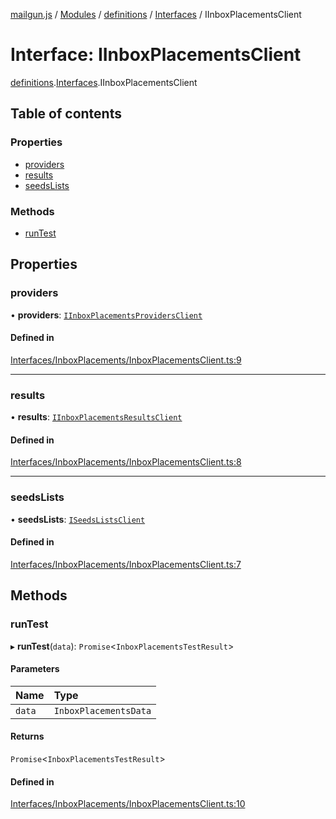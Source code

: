 [mailgun.js](../README.md) / [Modules](../modules.md) / [definitions](../modules/definitions.md) / [Interfaces](../modules/definitions.Interfaces.md) / IInboxPlacementsClient

# Interface: IInboxPlacementsClient

[definitions](../modules/definitions.md).[Interfaces](../modules/definitions.Interfaces.md).IInboxPlacementsClient

## Table of contents

### Properties

- [providers](definitions.Interfaces.IInboxPlacementsClient.md#providers)
- [results](definitions.Interfaces.IInboxPlacementsClient.md#results)
- [seedsLists](definitions.Interfaces.IInboxPlacementsClient.md#seedslists)

### Methods

- [runTest](definitions.Interfaces.IInboxPlacementsClient.md#runtest)

## Properties

### providers

• **providers**: [`IInboxPlacementsProvidersClient`](definitions.Interfaces.IInboxPlacementsProvidersClient.md)

#### Defined in

[Interfaces/InboxPlacements/InboxPlacementsClient.ts:9](https://github.com/mailgun/mailgun.js/blob/d21489b/lib/Interfaces/InboxPlacements/InboxPlacementsClient.ts#L9)

___

### results

• **results**: [`IInboxPlacementsResultsClient`](definitions.Interfaces.IInboxPlacementsResultsClient.md)

#### Defined in

[Interfaces/InboxPlacements/InboxPlacementsClient.ts:8](https://github.com/mailgun/mailgun.js/blob/d21489b/lib/Interfaces/InboxPlacements/InboxPlacementsClient.ts#L8)

___

### seedsLists

• **seedsLists**: [`ISeedsListsClient`](definitions.Interfaces.ISeedsListsClient.md)

#### Defined in

[Interfaces/InboxPlacements/InboxPlacementsClient.ts:7](https://github.com/mailgun/mailgun.js/blob/d21489b/lib/Interfaces/InboxPlacements/InboxPlacementsClient.ts#L7)

## Methods

### runTest

▸ **runTest**(`data`): `Promise`\<`InboxPlacementsTestResult`\>

#### Parameters

| Name | Type |
| :------ | :------ |
| `data` | `InboxPlacementsData` |

#### Returns

`Promise`\<`InboxPlacementsTestResult`\>

#### Defined in

[Interfaces/InboxPlacements/InboxPlacementsClient.ts:10](https://github.com/mailgun/mailgun.js/blob/d21489b/lib/Interfaces/InboxPlacements/InboxPlacementsClient.ts#L10)
